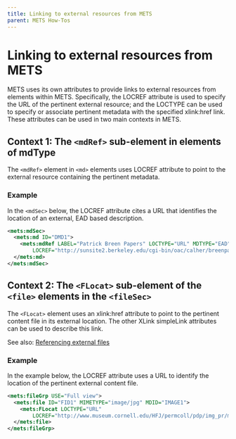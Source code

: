 ```yaml
---
title: Linking to external resources from METS
parent: METS How-Tos
---
```

# Linking to external resources from METS

METS uses its own attributes to provide links to external resources from elements within METS. Specifically, the LOCREF attribute is used to specify the URL of the pertinent external resource; and the LOCTYPE can be used to specify or associate pertinent metadata with the specified xlink:href link. These attributes can be used in two main contexts in METS.

## Context 1: The `<mdRef>` sub-element in elements of mdType

The `<mdRef>` element in `<md>` elements uses LOCREF attribute to point to the external resource containing the pertinent metadata.
### Example

In the `<mdSec>` below, the LOCREF attribute cites a URL that identifies the location of an external, EAD based description.

```xml
<mets:mdSec>
  <mets:md ID="DMD1">
    <mets:mdRef LABEL="Patrick Breen Papers" LOCTYPE="URL" MDTYPE="EAD"
        LOCREF="http://sunsite2.berkeley.edu/cgi-bin/oac/calher/breenpapers#xyzj0098"/>
  </mets:md>
</mets:mdSec>
```
## Context 2: The `<FLocat>` sub-element of the `<file>` elements in the `<fileSec>`

The `<FLocat>` element uses an xlink:href attribute to point to the pertinent content file in its external location. The other XLink simpleLink attributes can be used to describe this link. 

See also: [Referencing external files](FLocat.md)
### Example

In the example below, the LOCREF attribute uses a URL to identify the location of the pertinent external content file. 

```xml
<mets:fileGrp USE="Full view">
  <mets:file ID="FID1" MIMETYPE="image/jpg" MDID="IMAGE1">
    <mets:FLocat LOCTYPE="URL"
        LOCREF="http://www.museum.cornell.edu/HFJ/permcoll/pdp/img_pr/monstros_l.jpg"/>
  </mets:file>
</mets:fileGrp>
```
